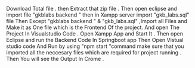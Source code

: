 Download Total file .
then Extract that zip file .
Then open eclipse and import file "gkblabs backend "
then in Xampp server import "gkb_labs.sql" file
Then Except  "gkblabs backend " & "gkb_labs.sql" ,Import all Files and Make it as One file which is the Frontend Of the project.
And open The Project In Visualstudio Code .
Open Xampp App and Start It . 
Then open Eclipse and run the Backend Code In Springboot app 
Then Open Vistual studio code And Run by using "npm start "command
make sure that you imported all the neccesary files which are required for project running .
Then You will see the Output In Crome .
